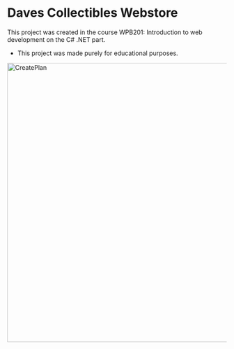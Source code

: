# Daves Collectibles Webstore

This project was created in the course WPB201: Introduction to web development on the C# .NET part. 

- This project was made purely for educational purposes.

<img src="https://user-images.githubusercontent.com/99876908/205525031-806f3a0c-dfea-4ec3-8b78-a9e4437b23ff.png" alt="CreatePlan" width="640px" /> 
